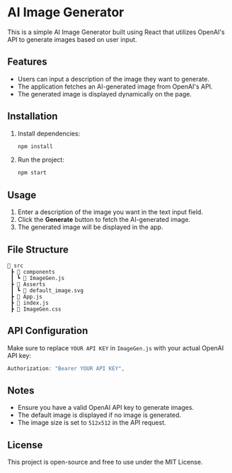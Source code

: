 # AI Image Generator

This is a simple AI Image Generator built using React that utilizes OpenAI's API to generate images based on user input.

## Features
- Users can input a description of the image they want to generate.
- The application fetches an AI-generated image from OpenAI's API.
- The generated image is displayed dynamically on the page.

## Installation


1. Install dependencies:
   ```sh
   npm install
   ```

2. Run the project:
   ```sh
   npm start
   ```

## Usage
1. Enter a description of the image you want in the text input field.
2. Click the **Generate** button to fetch the AI-generated image.
3. The generated image will be displayed in the app.

## File Structure
```
📂 src
 ┣ 📂 components
 ┃ ┗ 📜 ImageGen.js
 ┣ 📂 Asserts
 ┃ ┗ 📜 default_image.svg
 ┣ 📜 App.js
 ┣ 📜 index.js
 ┣ 📜 ImageGen.css
```

## API Configuration
Make sure to replace `YOUR API KEY` in `ImageGen.js` with your actual OpenAI API key:
```js
Authorization: "Bearer YOUR API KEY",
```

## Notes
- Ensure you have a valid OpenAI API key to generate images.
- The default image is displayed if no image is generated.
- The image size is set to `512x512` in the API request.

## License
This project is open-source and free to use under the MIT License.
